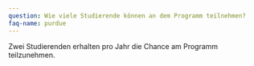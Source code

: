 ```yaml
---
question: Wie viele Studierende können an dem Programm teilnehmen?
faq-name: purdue
---
```


Zwei Studierenden erhalten pro Jahr die Chance am Programm teilzunehmen.